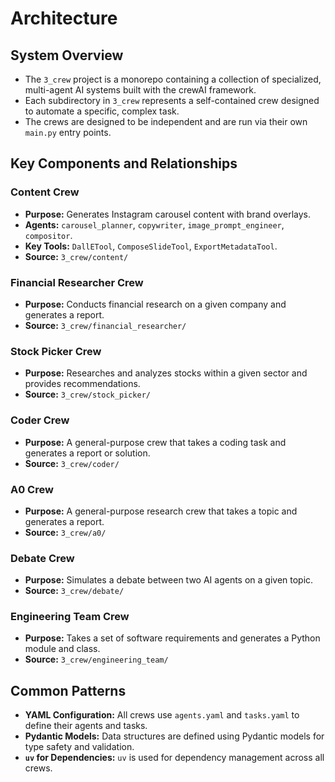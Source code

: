 # Architecture

## System Overview
- The `3_crew` project is a monorepo containing a collection of specialized, multi-agent AI systems built with the crewAI framework.
- Each subdirectory in `3_crew` represents a self-contained crew designed to automate a specific, complex task.
- The crews are designed to be independent and are run via their own `main.py` entry points.

## Key Components and Relationships

### Content Crew
- **Purpose:** Generates Instagram carousel content with brand overlays.
- **Agents:** `carousel_planner`, `copywriter`, `image_prompt_engineer`, `compositor`.
- **Key Tools:** `DallETool`, `ComposeSlideTool`, `ExportMetadataTool`.
- **Source:** `3_crew/content/`

### Financial Researcher Crew
- **Purpose:** Conducts financial research on a given company and generates a report.
- **Source:** `3_crew/financial_researcher/`

### Stock Picker Crew
- **Purpose:** Researches and analyzes stocks within a given sector and provides recommendations.
- **Source:** `3_crew/stock_picker/`

### Coder Crew
- **Purpose:** A general-purpose crew that takes a coding task and generates a report or solution.
- **Source:** `3_crew/coder/`

### A0 Crew
- **Purpose:** A general-purpose research crew that takes a topic and generates a report.
- **Source:** `3_crew/a0/`

### Debate Crew
- **Purpose:** Simulates a debate between two AI agents on a given topic.
- **Source:** `3_crew/debate/`

### Engineering Team Crew
- **Purpose:** Takes a set of software requirements and generates a Python module and class.
- **Source:** `3_crew/engineering_team/`

## Common Patterns
- **YAML Configuration:** All crews use `agents.yaml` and `tasks.yaml` to define their agents and tasks.
- **Pydantic Models:** Data structures are defined using Pydantic models for type safety and validation.
- **`uv` for Dependencies:** `uv` is used for dependency management across all crews.